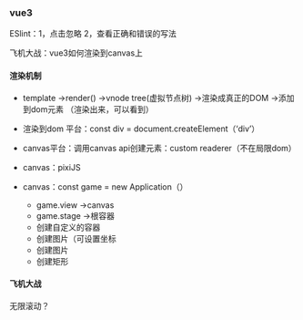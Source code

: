 ###  vue3

ESlint：1，点击忽略 2，查看正确和错误的写法

飞机大战：vue3如何渲染到canvas上

####  渲染机制

- template  ->render()  ->vnode tree(虚拟节点树) ->渲染成真正的DOM ->添加到dom元素 （渲染出来，可以看到）

- 渲染到dom 平台：const div = document.createElement（‘div’）

- canvas平台：调用canvas api创建元素：custom readerer（不在局限dom）
- canvas：pixiJS
- canvas：const game = new Application（）
  - game.view ->canvas
  - game.stage ->根容器
  - 创建自定义的容器
  - 创建图片（可设置坐标
  - 创建图片
  - 创建矩形

#### 飞机大战

无限滚动？



